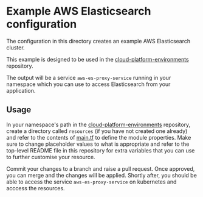 # Example AWS Elasticsearch configuration

The configuration in this directory creates an example AWS Elasticsearch cluster.

This example is designed to be used in the [cloud-platform-environments](https://github.com/ministryofjustice/cloud-platform-environments/) repository.

The output will be a service `aws-es-proxy-service` running in your namespace which you can use to access Elasticsearch from your application.

## Usage

In your namespace's path in the [cloud-platform-environments](https://github.com/ministryofjustice/cloud-platform-environments/) repository, create a directory called `resources` (if you have not created one already) and refer to the contents of [main.tf](main.tf) to define the module properties. Make sure to change placeholder values to what is appropriate and refer to the top-level README file in this repository for extra variables that you can use to further customise your resource.

Commit your changes to a branch and raise a pull request. Once approved, you can merge and the changes will be applied. Shortly after, you should be able to access the service `aws-es-proxy-service` on kubernetes and acccess the resources.
